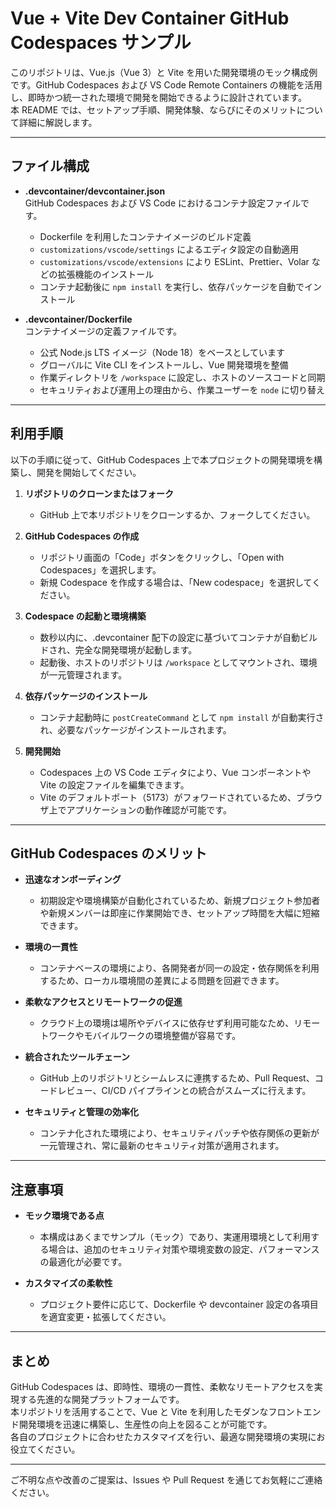 # Vue + Vite Dev Container GitHub Codespaces サンプル

このリポジトリは、Vue.js（Vue 3）と Vite を用いた開発環境のモック構成例です。GitHub Codespaces および VS Code Remote Containers の機能を活用し、即時かつ統一された環境で開発を開始できるように設計されています。  
本 README では、セットアップ手順、開発体験、ならびにそのメリットについて詳細に解説します。

---

## ファイル構成

- **.devcontainer/devcontainer.json**  
  GitHub Codespaces および VS Code におけるコンテナ設定ファイルです。  
  - Dockerfile を利用したコンテナイメージのビルド定義  
  - `customizations/vscode/settings` によるエディタ設定の自動適用  
  - `customizations/vscode/extensions` により ESLint、Prettier、Volar などの拡張機能のインストール  
  - コンテナ起動後に `npm install` を実行し、依存パッケージを自動でインストール

- **.devcontainer/Dockerfile**  
  コンテナイメージの定義ファイルです。  
  - 公式 Node.js LTS イメージ（Node 18）をベースとしています  
  - グローバルに Vite CLI をインストールし、Vue 開発環境を整備  
  - 作業ディレクトリを `/workspace` に設定し、ホストのソースコードと同期  
  - セキュリティおよび運用上の理由から、作業ユーザーを `node` に切り替え

---

## 利用手順

以下の手順に従って、GitHub Codespaces 上で本プロジェクトの開発環境を構築し、開発を開始してください。

1. **リポジトリのクローンまたはフォーク**  
   - GitHub 上で本リポジトリをクローンするか、フォークしてください。

2. **GitHub Codespaces の作成**  
   - リポジトリ画面の「Code」ボタンをクリックし、「Open with Codespaces」を選択します。  
   - 新規 Codespace を作成する場合は、「New codespace」を選択してください。

3. **Codespace の起動と環境構築**  
   - 数秒以内に、.devcontainer 配下の設定に基づいてコンテナが自動ビルドされ、完全な開発環境が起動します。  
   - 起動後、ホストのリポジトリは `/workspace` としてマウントされ、環境が一元管理されます。

4. **依存パッケージのインストール**  
   - コンテナ起動時に `postCreateCommand` として `npm install` が自動実行され、必要なパッケージがインストールされます。

5. **開発開始**  
   - Codespaces 上の VS Code エディタにより、Vue コンポーネントや Vite の設定ファイルを編集できます。  
   - Vite のデフォルトポート（5173）がフォワードされているため、ブラウザ上でアプリケーションの動作確認が可能です。

---

## GitHub Codespaces のメリット

- **迅速なオンボーディング**  
  - 初期設定や環境構築が自動化されているため、新規プロジェクト参加者や新規メンバーは即座に作業開始でき、セットアップ時間を大幅に短縮できます。

- **環境の一貫性**  
  - コンテナベースの環境により、各開発者が同一の設定・依存関係を利用するため、ローカル環境間の差異による問題を回避できます。

- **柔軟なアクセスとリモートワークの促進**  
  - クラウド上の環境は場所やデバイスに依存せず利用可能なため、リモートワークやモバイルワークの環境整備が容易です。

- **統合されたツールチェーン**  
  - GitHub 上のリポジトリとシームレスに連携するため、Pull Request、コードレビュー、CI/CD パイプラインとの統合がスムーズに行えます。

- **セキュリティと管理の効率化**  
  - コンテナ化された環境により、セキュリティパッチや依存関係の更新が一元管理され、常に最新のセキュリティ対策が適用されます。

---

## 注意事項

- **モック環境である点**  
  - 本構成はあくまでサンプル（モック）であり、実運用環境として利用する場合は、追加のセキュリティ対策や環境変数の設定、パフォーマンスの最適化が必要です。

- **カスタマイズの柔軟性**  
  - プロジェクト要件に応じて、Dockerfile や devcontainer 設定の各項目を適宜変更・拡張してください。

---

## まとめ

GitHub Codespaces は、即時性、環境の一貫性、柔軟なリモートアクセスを実現する先進的な開発プラットフォームです。  
本リポジトリを活用することで、Vue と Vite を利用したモダンなフロントエンド開発環境を迅速に構築し、生産性の向上を図ることが可能です。  
各自のプロジェクトに合わせたカスタマイズを行い、最適な開発環境の実現にお役立てください。

---

ご不明な点や改善のご提案は、Issues や Pull Request を通じてお気軽にご連絡ください。
